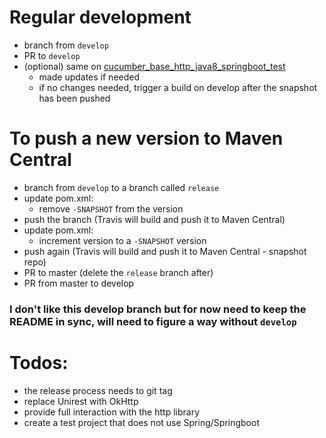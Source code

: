 # Regular development
- branch from `develop`
- PR to `develop`
- (optional) same on [cucumber_base_http_java8_springboot_test](https://github.com/brobert83/cucumber_base_http_java8_springboot_test)
  - made updates if needed
  - if no changes needed, trigger a build on develop after the snapshot has been pushed

# To push a new version to Maven Central
- branch from `develop` to a branch called `release`
- update pom.xml: 
    - remove `-SNAPSHOT` from the version
- push the branch (Travis will build and push it to Maven Central)
- update pom.xml:
    - increment version to a `-SNAPSHOT` version
- push again (Travis will build and push it to Maven Central - snapshot repo)
- PR to master (delete the `release` branch after)
- PR from master to develop

### I don't like this develop branch but for now need to keep the README in sync, will need to figure a way without `develop` 

# Todos:
 - the release process needs to git tag
 - replace Unirest with OkHttp
 - provide full interaction with the http library
 - create a test project that does not use Spring/Springboot
